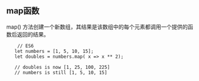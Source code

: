 ## map函数
map() 方法创建一个新数组，其结果是该数组中的每个元素都调用一个提供的函数后返回的结果。

        // ES6
       let numbers = [1, 5, 10, 15];
       let doubles = numbers.map( x => x ** 2);

       // doubles is now [1, 25, 100, 225]
       // numbers is still [1, 5, 10, 15]
